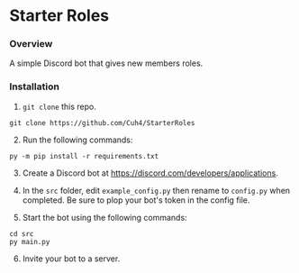 # Starter Roles

### **Overview**
A simple Discord bot that gives new members roles.

### **lnstallation**
1) `git clone` this repo.
```
git clone https://github.com/Cuh4/StarterRoles
```

2) Run the following commands:
```
py -m pip install -r requirements.txt
```

3) Create a Discord bot at https://discord.com/developers/applications.

4) In the `src` folder, edit `example_config.py` then rename to `config.py` when completed. Be sure to plop your bot's token in the config file.

5) Start the bot using the following commands:
```
cd src
py main.py
```

6) Invite your bot to a server.